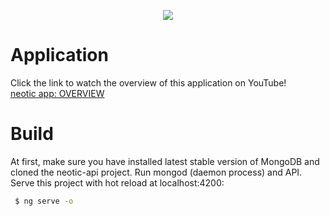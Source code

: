 <p align="center">
  <img src="https://i.ibb.co/72LLK3q/milky-way-2.png">
</p>

# Application
Click the link to watch the overview of this application on YouTube!<br/>
[neotic app: OVERVIEW](https://www.youtube.com/watch?v=2KcrANkw1eo&feature=youtu.be)

# Build
At first, make sure you have installed latest stable version of MongoDB and cloned the neotic-api project. Run mongod (daemon process) and API. Serve this project with hot reload at localhost:4200:
```bash
 $ ng serve -o
```
